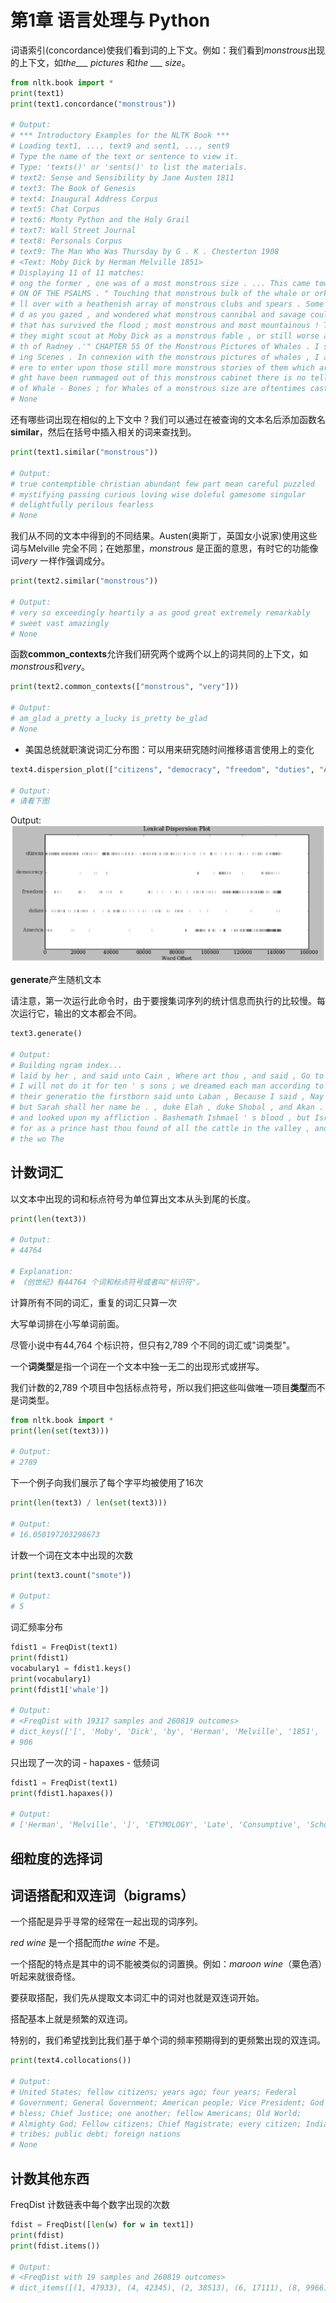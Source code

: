 # 第1章 语言处理与 Python

词语索引(concordance)使我们看到词的上下文。例如：我们看到*monstrous*出现的上下文，如*the___ pictures* 和*the ___ size*。

```python
from nltk.book import *
print(text1)
print(text1.concordance("monstrous"))

# Output:
# *** Introductory Examples for the NLTK Book ***
# Loading text1, ..., text9 and sent1, ..., sent9  
# Type the name of the text or sentence to view it.
# Type: 'texts()' or 'sents()' to list the materials.
# text2: Sense and Sensibility by Jane Austen 1811
# text3: The Book of Genesis
# text4: Inaugural Address Corpus
# text5: Chat Corpus
# text6: Monty Python and the Holy Grail
# text7: Wall Street Journal
# text8: Personals Corpus
# text9: The Man Who Was Thursday by G . K . Chesterton 1908
# <Text: Moby Dick by Herman Melville 1851>
# Displaying 11 of 11 matches:
# ong the former , one was of a most monstrous size . ... This came towards us ,
# ON OF THE PSALMS . " Touching that monstrous bulk of the whale or ork we have r
# ll over with a heathenish array of monstrous clubs and spears . Some were thick
# d as you gazed , and wondered what monstrous cannibal and savage could ever hav
# that has survived the flood ; most monstrous and most mountainous ! That Himmal
# they might scout at Moby Dick as a monstrous fable , or still worse and more de
# th of Radney .'" CHAPTER 55 Of the Monstrous Pictures of Whales . I shall ere l
# ing Scenes . In connexion with the monstrous pictures of whales , I am strongly
# ere to enter upon those still more monstrous stories of them which are to be fo
# ght have been rummaged out of this monstrous cabinet there is no telling . But
# of Whale - Bones ; for Whales of a monstrous size are oftentimes cast up dead u
# None
```

还有哪些词出现在相似的上下文中？我们可以通过在被查询的文本名后添加函数名**similar**，然后在括号中插入相关的词来查找到。

```python
print(text1.similar("monstrous"))

# Output:
# true contemptible christian abundant few part mean careful puzzled
# mystifying passing curious loving wise doleful gamesome singular
# delightfully perilous fearless
# None
```

我们从不同的文本中得到的不同结果。Austen(奥斯丁，英国女小说家)使用这些词与Melville 完全不同；在她那里，*monstrous* 是正面的意思，有时它的功能像词*very* 一样作强调成分。

```python
print(text2.similar("monstrous"))

# Output:
# very so exceedingly heartily a as good great extremely remarkably
# sweet vast amazingly
# None
```

函数**common_contexts**允许我们研究两个或两个以上的词共同的上下文，如*monstrous*和*very*。

```python
print(text2.common_contexts(["monstrous", "very"]))

# Output:
# am_glad a_pretty a_lucky is_pretty be_glad
# None
```

- 美国总统就职演说词汇分布图：可以用来研究随时间推移语言使用上的变化
```python
text4.dispersion_plot(["citizens", "democracy", "freedom", "duties", "America"])

# Output: 
# 请看下图
```

Output:
![](../assets/image/Note/picture-000008.PNG)

**generate**产生随机文本

请注意，第一次运行此命令时，由于要搜集词序列的统计信息而执行的比较慢。每次运行它，输出的文本都会不同。

```python
text3.generate()

# Output:
# Building ngram index...
# laid by her , and said unto Cain , Where art thou , and said , Go to ,
# I will not do it for ten ' s sons ; we dreamed each man according to
# their generatio the firstborn said unto Laban , Because I said , Nay ,
# but Sarah shall her name be . , duke Elah , duke Shobal , and Akan .
# and looked upon my affliction . Bashemath Ishmael ' s blood , but Isra
# for as a prince hast thou found of all the cattle in the valley , and
# the wo The
```

## 计数词汇

以文本中出现的词和标点符号为单位算出文本从头到尾的长度。

```python
print(len(text3))

# Output:
# 44764

# Explanation:
# 《创世纪》有44764 个词和标点符号或者叫"标识符"。
```

计算所有不同的词汇，重复的词汇只算一次

大写单词排在小写单词前面。

尽管小说中有44,764 个标识符，但只有2,789 个不同的词汇或"词类型"。

一个**词类型**是指一个词在一个文本中独一无二的出现形式或拼写。

我们计数的2,789 个项目中包括标点符号，所以我们把这些叫做唯一项目**类型**而不是词类型。

```python
from nltk.book import *
print(len(set(text3)))

# Output:
# 2789
```

下一个例子向我们展示了每个字平均被使用了16次

```python
print(len(text3) / len(set(text3)))

# Output:
# 16.050197203298673
```

计数一个词在文本中出现的次数

```python
print(text3.count("smote"))

# Output:
# 5
```

词汇频率分布

```python
fdist1 = FreqDist(text1)
print(fdist1)
vocabulary1 = fdist1.keys()
print(vocabulary1)
print(fdist1['whale'])

# Output:
# <FreqDist with 19317 samples and 260819 outcomes>
# dict_keys(['[', 'Moby', 'Dick', 'by', 'Herman', 'Melville', '1851', ']', 'ETYMOLOGY'...])
# 906
```

只出现了一次的词 - hapaxes - 低频词

```python
fdist1 = FreqDist(text1)
print(fdist1.hapaxes())

# Output:
# ['Herman', 'Melville', ']', 'ETYMOLOGY', 'Late', 'Consumptive', 'School', 'threadbare', 'lexicons', 'mockingly', 'flags', 'mortality', 'signification', 'HACKLUYT'.....]
```

## 细粒度的选择词

## 词语搭配和双连词（bigrams）

一个搭配是异乎寻常的经常在一起出现的词序列。

*red wine* 是一个搭配而*the wine* 不是。

一个搭配的特点是其中的词不能被类似的词置换。例如：*maroon wine*（粟色酒）听起来就很奇怪。

要获取搭配，我们先从提取文本词汇中的词对也就是双连词开始。

搭配基本上就是频繁的双连词。

特别的，我们希望找到比我们基于单个词的频率预期得到的更频繁出现的双连词。

```python
print(text4.collocations())

# Output:
# United States; fellow citizens; years ago; four years; Federal
# Government; General Government; American people; Vice President; God
# bless; Chief Justice; one another; fellow Americans; Old World;
# Almighty God; Fellow citizens; Chief Magistrate; every citizen; Indian
# tribes; public debt; foreign nations
# None
```

## 计数其他东西


FreqDist 计数链表中每个数字出现的次数

```python
fdist = FreqDist([len(w) for w in text1])
print(fdist)
print(fdist.items())

# Output:
# <FreqDist with 19 samples and 260819 outcomes>
# dict_items([(1, 47933), (4, 42345), (2, 38513), (6, 17111), (8, 9966), (9, 6428), (11, 1873), (5, 26597), (7, 14399), (3, 50223), (10, 3528), (12, 1053), (13, 567), (14, 177), (16, 22), (15, 70), (17, 12), (18, 1), (20, 1)])
```